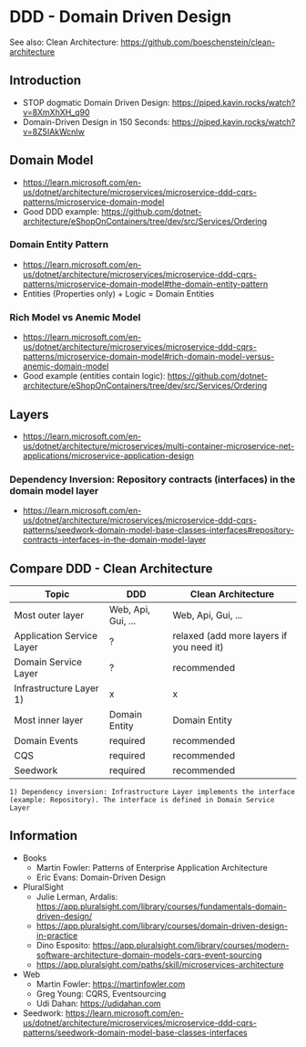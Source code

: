 # DDD - Domain Driven Design

See also: Clean Architecture: <https://github.com/boeschenstein/clean-architecture>

## Introduction

- STOP dogmatic Domain Driven Design: <https://piped.kavin.rocks/watch?v=8XmXhXH_q90>
- Domain-Driven Design in 150 Seconds: <https://piped.kavin.rocks/watch?v=8Z5IAkWcnIw>

## Domain Model

- https://learn.microsoft.com/en-us/dotnet/architecture/microservices/microservice-ddd-cqrs-patterns/microservice-domain-model
- Good DDD example: https://github.com/dotnet-architecture/eShopOnContainers/tree/dev/src/Services/Ordering

### Domain Entity Pattern

- https://learn.microsoft.com/en-us/dotnet/architecture/microservices/microservice-ddd-cqrs-patterns/microservice-domain-model#the-domain-entity-pattern
- Entities (Properties only) + Logic = Domain Entities

### Rich Model vs Anemic Model

- https://learn.microsoft.com/en-us/dotnet/architecture/microservices/microservice-ddd-cqrs-patterns/microservice-domain-model#rich-domain-model-versus-anemic-domain-model
- Good example (entities contain logic): https://github.com/dotnet-architecture/eShopOnContainers/tree/dev/src/Services/Ordering

## Layers

- https://learn.microsoft.com/en-us/dotnet/architecture/microservices/multi-container-microservice-net-applications/microservice-application-design

### Dependency Inversion: Repository contracts (interfaces) in the domain model layer

- https://learn.microsoft.com/en-us/dotnet/architecture/microservices/microservice-ddd-cqrs-patterns/seedwork-domain-model-base-classes-interfaces#repository-contracts-interfaces-in-the-domain-model-layer

## Compare DDD - Clean Architecture

Topic                     | DDD                | Clean Architecture
--                        | --                 | -- 
Most outer layer          | Web, Api, Gui, ... | Web, Api, Gui, ...
Application Service Layer | ?                  | relaxed (add more layers if you need it)
Domain Service Layer      | ?                  | recommended
Infrastructure Layer 1)   | x                  | x
Most inner layer          | Domain Entity      | Domain Entity
Domain Events             | required           | recommended
CQS                       | required           | recommended
Seedwork                  | required           | recommended

`1) Dependency inversion: Infrastructure Layer implements the interface (example: Repository). The interface is defined in Domain Service Layer`

## Information

- Books
    - Martin Fowler: Patterns of Enterprise Application Architecture
    - Eric Evans: Domain-Driven Design
- PluralSight
    - Julie Lerman, Ardalis: https://app.pluralsight.com/library/courses/fundamentals-domain-driven-design/
    - https://app.pluralsight.com/library/courses/domain-driven-design-in-practice
    - Dino Esposito: https://app.pluralsight.com/library/courses/modern-software-architecture-domain-models-cqrs-event-sourcing
    - https://app.pluralsight.com/paths/skill/microservices-architecture
- Web
    - Martin Fowler: https://martinfowler.com
    - Greg Young: CQRS, Eventsourcing
    - Udi Dahan: https://udidahan.com
- Seedwork: https://learn.microsoft.com/en-us/dotnet/architecture/microservices/microservice-ddd-cqrs-patterns/seedwork-domain-model-base-classes-interfaces
